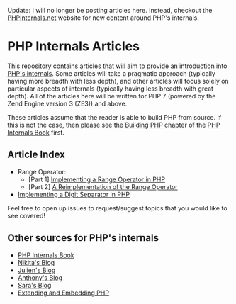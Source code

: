 Update: I will no longer be posting articles here. Instead, checkout the [PHPInternals.net](https://phpinternals.net) website for new content around PHP's internals.

# PHP Internals Articles

This repository contains articles that will aim to provide an introduction into
[PHP's internals](https://github.com/php/php-src). Some articles will take a
pragmatic approach (typically having more breadth with less depth), and other
articles will focus solely on particular aspects of internals (typically having
less breadth with great depth). All of the articles here will be written for
PHP 7 (powered by the Zend Engine version 3 (ZE3)) and above.

These articles assume that the reader is able to build PHP from source. If this
is not the case, then please see the [Building PHP](http://www.phpinternalsbook.com/build_system/building_php.html) chapter of
the [PHP Internals Book](http://www.phpinternalsbook.com/) first.


## Article Index

 - Range Operator:
   - [Part 1] [Implementing a Range Operator in PHP](https://github.com/tpunt/php-internals-articles/blob/master/articles/range-operator.md)
   - [Part 2] [A Reimplementation of the Range Operator](https://github.com/tpunt/php-internals-articles/blob/master/articles/range-operator-2.md)
 - [Implementing a Digit Separator in PHP](https://github.com/tpunt/php-internals-articles/blob/master/articles/digit-separator.md)


Feel free to open up issues to request/suggest topics that you would like to see covered!

## Other sources for PHP's internals
 - [PHP Internals Book](http://www.phpinternalsbook.com/)
 - [Nikita's Blog](http://nikic.github.io)
 - [Julien's Blog](http://jpauli.github.io)
 - [Anthony's Blog](https://blog.ircmaxell.com)
 - [Sara's Blog](http://blog.golemon.com)
 - [Extending and Embedding PHP](http://www.amazon.com/Extending-Embedding-PHP-Sara-Golemon/dp/067232704X)
